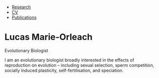 <nav>
  <ul>
    <li><a href="/research/">Research</a></li>
    <li><a href="/CV/">CV</a></li>
    <li><a href="/Publications/">Publications</a></li>
  </ul>
</nav>

# Lucas Marie-Orleach
Evolutionary Biologist

I am an evolutionary biologist broadly interested in the effects of reproduction on evolution – including sexual selection, sperm competition, socially induced plasticity, self-fertilisation, and speciation.
